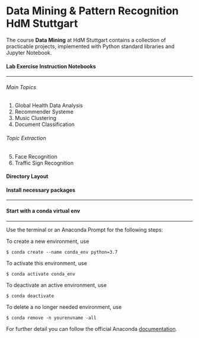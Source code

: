 # Data Mining & Pattern Recognition HdM Stuttgart
The course **Data Mining** at HdM Stuttgart contains a collection of practicable projects,
implemented with Python standard libraries and Jupyter Notebook.

#### Lab Exercise Instruction Notebooks
----------------------------------

###### Main Topics
1. Global Health Data Analysis
2. Recommender Systeme
3. Music Clustering
4. Document Classification

###### Topic Extraction
5. Face Recognition
6. Traffic Sign Recognition

#### Directory Layout


#### Install necessary packages
--------------------------

#### Start with a conda virtual env
------------------------------

Use the terminal or an Anaconda Prompt for the following steps:

To create a new environment, use
```
$ conda create --name conda_env python=3.7
```
To activate this environment, use
```
$ conda activate conda_env
```
 To deactivate an active environment, use
```
$ conda deactivate
```
To delete a no longer needed environment, use
```
$ conda remove -n yourenvname -all
```
For further detail you can follow the official Anaconda [documentation].


[documentation]: https://docs.conda.io/projects/conda/en/latest/user-guide/tasks/manage-environments.html
